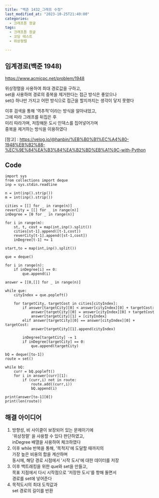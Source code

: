 ```yaml
---
title: "백준 1432_그래프 수정"
last_modified_at: "2023-10-25T21:40:00"
categories:
  - 크래프톤 정글
tags:
  - 크래프톤 정글
  - 코딩 테스트
  - 위상정렬

---
```


## 임계경로(백준 1948)
  <https://www.acmicpc.net/problem/1948>

  위상정렬을 사용하여 최대 경로값을 구하고,<br>
  set을 사용하여 경로의 중복을 제거한다는 접근 방식은 좋았으나<br>
  set() 하나만 가지고 어떤 방식으로 접근을 할지까지는 생각이 닿지 못했다<br>

  이후 검색을 통해 '역추적'이라는 방식을 알아내었고,<br>
  그에 따라 그래프를 뒤집은 후<br>
  미리 따라가며, 저장해둔 도시 인덱스를 집어넣어가며<br>
  중복을 제거하는 방식을 이용하였다<br>

  [참고] : <https://velog.io/@hanbin/%EB%B0%B1%EC%A4%80-1948%EB%B2%88-%EC%9E%84%EA%B3%84%EA%B2%BD%EB%A1%9C-with-Python>
  
## Code
```
import sys
from collections import deque
inp = sys.stdin.readline

n = int(inp().strip())
m = int(inp().strip())

cities = [[] for _ in range(n)]
reverCity = [[] for _ in range(n)]
inDegree = [0 for _ in range(n)]

for i in range(m):
    st, t, cost = map(int,inp().split())
    cities[st-1].append([t-1,cost])
    reverCity[t-1].append([st-1,cost])
    inDegree[t-1] += 1

start,to = map(int,inp().split())
 
que = deque()

for i in range(n):
    if inDegree[i] == 0:
        que.append(i)
        
answer = [[0,[]] for _ in range(n)]

while que:
    cityIndex = que.popleft()

    for targetCity, targetCost in cities[cityIndex]:
        if answer[targetCity][0] < answer[cityIndex][0] + targetCost:
            answer[targetCity][0] = answer[cityIndex][0] + targetCost
            answer[targetCity][1] = [cityIndex]
        elif answer[targetCity][0] == answer[cityIndex][0] + targetCost:
            answer[targetCity][1].append(cityIndex)
 
        inDegree[targetCity] -= 1
        if inDegree[targetCity] == 0:
            que.append(targetCity)

bQ = deque([to-1])
route = set()

while bQ:
    curr = bQ.popleft()
    for i in answer[curr][1]:
        if (curr,i) not in route:
            route.add((curr,i))
            bQ.append(i)

print(answer[to-1][0])
print(len(route))
```

## 해결 아이디어
  1. 방향성, 비 사이클이 보장되어 있는 문제이기에<br>
  '위상정렬' 을 사용할 수 있다 판단하였고,<br>
  inDegree 배열을 사용하여 체크하였다
  2. 이후 while 반복을 통해, '목적지'에 도달할 때까지의<br>
  가장 높은 비용의 합을 계산하며<br>
  동시에, 해당 경로 시점에서 '시작 도시'에 대한 데이터를 저장<br>
  3. 이후 백트래킹을 위한 que와 set을 만들고,<br>
  목표 지점에서 다시 시작점으로 '저장한 도시'를 향해 돌면서<br>
  경로를 set에 넣어준다
  4. 목적도시의 최대 도착값과<br>
  set 경로의 길이를 반환
  

